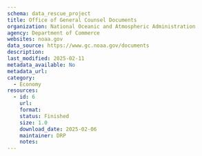 ```yaml
---
schema: data_rescue_project 
title: Office of General Counsel Documents
organization: National Oceanic and Atmospheric Administration
agency: Department of Commerce
websites: noaa.gov
data_source: https://www.gc.noaa.gov/documents
description: 
last_modified: 2025-02-11
metadata_available: No
metadata_url: 
category:
  - Economy
resources:
  - id: 6
    url: 
    format: 
    status: Finished
    size: 1.0
    download_date: 2025-02-06
    maintainer: DRP
    notes: 
---
```


